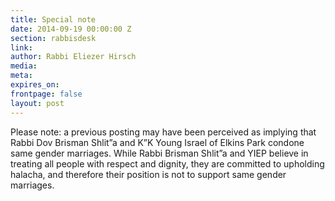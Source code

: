 ```yaml
---
title: Special note
date: 2014-09-19 00:00:00 Z
section: rabbisdesk
link: 
author: Rabbi Eliezer Hirsch
media: 
meta: 
expires_on: 
frontpage: false
layout: post
---
```


Please note: a previous posting may have been perceived as implying that Rabbi Dov Brisman Shlit”a and K”K Young Israel of Elkins Park condone same gender marriages. While Rabbi Brisman Shlit”a and YIEP believe in treating all people with respect and dignity, they are committed to upholding halacha, and therefore their position is not to support same gender marriages.
